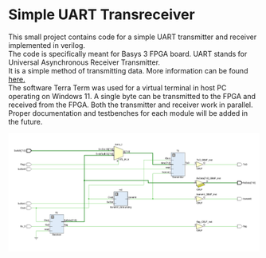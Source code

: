 # Simple UART Transreceiver 
This small project contains code for a simple UART transmitter and receiver implemented in verilog.<br>
The code is specifically meant for Basys 3 FPGA board. UART stands for Universal Asynchronous Receiver Transmitter.<br> It is a simple method of transmitting data.
More information can be found [here.](https://en.wikipedia.org/wiki/Universal_asynchronous_receiver-transmitter)<br>
The software Terra Term was used for a virtual terminal in host PC operating on Windows 11. A single byte can be transmitted to the FPGA and received from the FPGA. Both the transmitter and receiver work in parallel.<br> Proper documentation and testbenches for each module will be added in the future.


![Image](https://github.com/sanathNU/Verilog-Projects/blob/05a859f9274c35a6a6923a68381c92c5669897a0/UART/image.png)

